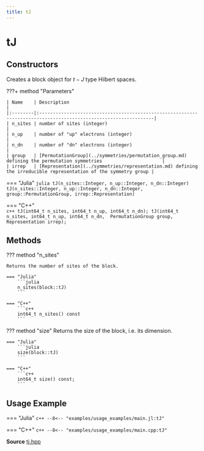 ```yaml
---
title: tJ
---
```


# tJ

## Constructors

Creates a block object for $t-J$ type Hilbert spaces. 


???+ method "Parameters"

    | Name    | Description                                                                                                     |
    |:--------|:----------------------------------------------------------------------------------------------------------------|
    | n_sites | number of sites (integer)                                                                                       |
    | n_up    | number of "up" electrons (integer)                                                                              |
    | n_dn    | number of "dn" electrons (integer)                                                                              |
    | group   | [PermutationGroup](../symmetries/permutation_group.md) defining the permutation symmetries                      |
    | irrep   | [Representation](../symmetries/representation.md) defining the irreducible representation of the symmetry group |

=== "Julia"
	```julia
	tJ(n_sites::Integer, n_up::Integer, n_dn::Integer)
	tJ(n_sites::Integer, n_up::Integer, n_dn::Integer, 
	   group::PermutationGroup, irrep::Representation)
	```

=== "C++"	
	```c++
    tJ(int64_t n_sites, int64_t n_up, int64_t n_dn);
    tJ(int64_t n_sites, int64_t n_up, int64_t n_dn, 
	   PermutationGroup group, Representation irrep);
	```


## Methods


??? method "n_sites"

	Returns the number of sites of the block.

	=== "Julia"
		```julia
		n_sites(block::tJ)
		```

	=== "C++"	
		```c++
		int64_t n_sites() const
		```

??? method "size"
	Returns the size of the block, i.e. its dimension.

	=== "Julia"
		```julia
		size(block::tJ)
		```

	=== "C++"	
		```c++
		int64_t size() const;
		```


## Usage Example

=== "Julia"
	```c++
	--8<-- "examples/usage_examples/main.jl:tJ"
	```

=== "C++"
	```c++
	--8<-- "examples/usage_examples/main.cpp:tJ"
	```

**Source** [tj.hpp](https://github.com/awietek/xdiag/blob/master/xdiag/blocks/tj/tj.hpp)

